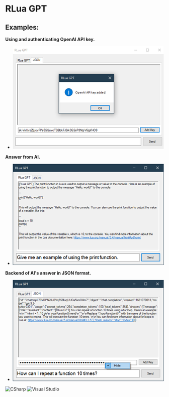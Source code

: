 # RLua GPT

## Examples:
__Using and authenticating OpenAI API key.__
* <img src="https://github.com/eb-06/RLua-GPT/blob/main/Examples/Example_1.png" width="500">

__Answer from AI.__
* <img src="https://github.com/eb-06/RLua-GPT/blob/main/Examples/Example_2.png" width="500">

__Backend of AI's answer in JSON format.__
* <img src="https://github.com/eb-06/RLua-GPT/blob/main/Examples/Example_3.png" width="500">

![CSharp](https://img.shields.io/badge/csharp-1C9623?style=for-the-badge&logo=csharp&logoColor=white)
![Visual Studio](https://img.shields.io/badge/VisualㅤStudio-5E4190?style=for-the-badge&logo=visualstudio&logoColor=white)
